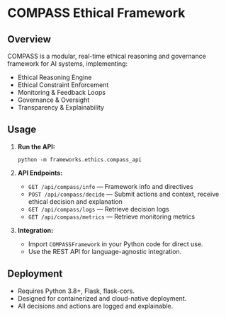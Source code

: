 # COMPASS Ethical Framework

## Overview

COMPASS is a modular, real-time ethical reasoning and governance framework for AI systems, implementing:

- Ethical Reasoning Engine
- Ethical Constraint Enforcement
- Monitoring & Feedback Loops
- Governance & Oversight
- Transparency & Explainability

## Usage

1. **Run the API:**
   ```
   python -m frameworks.ethics.compass_api
   ```

2. **API Endpoints:**
   - `GET /api/compass/info` — Framework info and directives
   - `POST /api/compass/decide` — Submit actions and context, receive ethical decision and explanation
   - `GET /api/compass/logs` — Retrieve decision logs
   - `GET /api/compass/metrics` — Retrieve monitoring metrics

3. **Integration:**
   - Import `COMPASSFramework` in your Python code for direct use.
   - Use the REST API for language-agnostic integration.

## Deployment

- Requires Python 3.8+, Flask, flask-cors.
- Designed for containerized and cloud-native deployment.
- All decisions and actions are logged and explainable.
